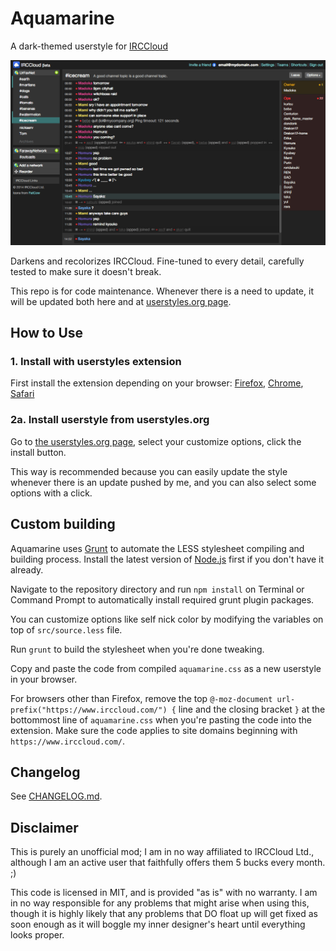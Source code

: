 # Aquamarine
A dark-themed userstyle for [IRCCloud](https://www.irccloud.com)

![Image](https://raw.githubusercontent.com/zvuc/Aquamarine/master/aquamarine-screenshot.png)

Darkens and recolorizes IRCCloud. Fine-tuned to every detail, carefully tested to make sure it doesn't break.

This repo is for code maintenance. Whenever there is a need to update, it will be updated both here and at [userstyles.org page](https://userstyles.org/styles/104692/).


## How to Use
### 1. Install with userstyles extension
First install the extension depending on your browser: [Firefox](https://addons.mozilla.org/en-US/firefox/addon/stylish/), [Chrome](https://chrome.google.com/webstore/detail/stylish/fjnbnpbmkenffdnngjfgmeleoegfcffe?hl=en), [Safari](http://code.grid.in.th/)

### 2a. Install userstyle from userstyles.org
Go to [the userstyles.org page](https://userstyles.org/styles/104692/), select your customize options, click the install button. 

This way is recommended because you can easily update the style whenever there is an update pushed by me, and you can also select some options with a click.


## Custom building
Aquamarine uses [Grunt](http://gruntjs.com/) to automate the LESS stylesheet compiling and building process.
Install the latest version of [Node.js](http://nodejs.org/download/) first if you don't have it already.

Navigate to the repository directory and run `npm install` on Terminal or Command Prompt to automatically install required grunt plugin packages.

You can customize options like self nick color by modifying the variables on top of `src/source.less` file.

Run `grunt` to build the stylesheet when you're done tweaking.

Copy and paste the code from compiled `aquamarine.css` as a new userstyle in your browser. 

For browsers other than Firefox, remove the top `@-moz-document url-prefix("https://www.irccloud.com/") {` line and the closing bracket `}` at the bottommost line of `aquamarine.css` when you're pasting the code into the extension. Make sure the code applies to site domains beginning with `https://www.irccloud.com/`. 


## Changelog
See [CHANGELOG.md](/CHANGELOG.md).


## Disclaimer
This is purely an unofficial mod; I am in no way affiliated to IRCCloud Ltd., although I am an active user that faithfully offers them 5 bucks every month. ;)

This code is licensed in MIT, and is provided "as is" with no warranty. I am in no way responsible for any problems that might arise when using this, though it is highly likely that any problems that DO float up will get fixed as soon enough as it will boggle my inner designer's heart until everything looks proper.